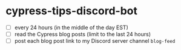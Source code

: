 # cypress-tips-discord-bot

- [ ] every 24 hours (in the middle of the day EST)
- [ ] read the Cypress blog posts (limit to the last 24 hours)
- [ ] post each blog post link to my Discord server channel `blog-feed`

